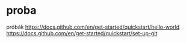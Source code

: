 # proba
próbák
https://docs.github.com/en/get-started/quickstart/hello-world
https://docs.github.com/en/get-started/quickstart/set-up-git
